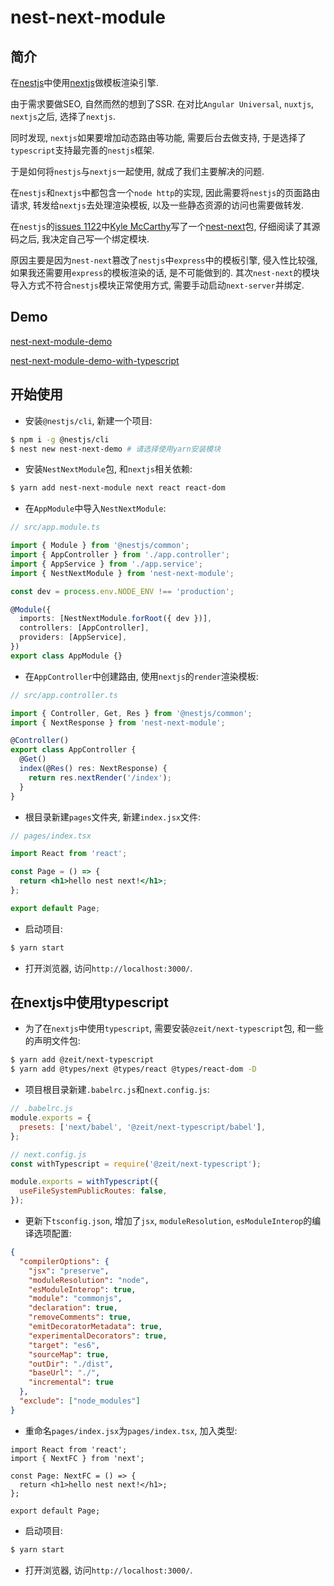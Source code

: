 # nest-next-module

## 简介

在[nestjs](https://nestjs.com)中使用[nextjs](https://nextjs.org)做模板渲染引擎.

由于需求要做SEO, 自然而然的想到了SSR. 在对比`Angular Universal`, `nuxtjs`, `nextjs`之后, 选择了`nextjs`.

同时发现, `nextjs`如果要增加动态路由等功能, 需要后台去做支持, 于是选择了`typescript`支持最完善的`nestjs`框架.

于是如何将`nestjs`与`nextjs`一起使用, 就成了我们主要解决的问题.

在`nestjs`和`nextjs`中都包含一个`node http`的实现, 因此需要将`nestjs`的页面路由请求, 转发给`nextjs`去处理渲染模板, 以及一些静态资源的访问也需要做转发.

在`nestjs`的[issues 1122](https://github.com/nestjs/nest/issues/1122)中[Kyle McCarthy](https://github.com/kyle-mccarthy)写了一个[nest-next](https://github.com/kyle-mccarthy/nest-next)包, 仔细阅读了其源码之后, 我决定自己写一个绑定模块.

原因主要是因为`nest-next`篡改了`nestjs`中`express`中的模板引擎, 侵入性比较强, 如果我还需要用`express`的模板渲染的话, 是不可能做到的. 其次`nest-next`的模块导入方式不符合`nestjs`模块正常使用方式, 需要手动启动`next-server`并绑定.

## Demo

[nest-next-module-demo](https://github.com/ananiy/nest-next-module-demo)

[nest-next-module-demo-with-typescript](https://github.com/ananiy/nest-next-module-demo/tree/using-typescript)

## 开始使用


- 安装`@nestjs/cli`, 新建一个项目:

```bash
$ npm i -g @nestjs/cli
$ nest new nest-next-demo # 请选择使用yarn安装模块
```

- 安装`NestNextModule`包, 和`nextjs`相关依赖:

```bash
$ yarn add nest-next-module next react react-dom
```

- 在`AppModule`中导入`NestNextModule`:

```ts
// src/app.module.ts

import { Module } from '@nestjs/common';
import { AppController } from './app.controller';
import { AppService } from './app.service';
import { NestNextModule } from 'nest-next-module';

const dev = process.env.NODE_ENV !== 'production';

@Module({
  imports: [NestNextModule.forRoot({ dev })],
  controllers: [AppController],
  providers: [AppService],
})
export class AppModule {}
```

- 在`AppController`中创建路由, 使用`nextjs`的`render`渲染模板:

```ts
// src/app.controller.ts

import { Controller, Get, Res } from '@nestjs/common';
import { NextResponse } from 'nest-next-module';

@Controller()
export class AppController {
  @Get()
  index(@Res() res: NextResponse) {
    return res.nextRender('/index');
  }
}
```

- 根目录新建`pages`文件夹, 新建`index.jsx`文件:

```jsx
// pages/index.tsx

import React from 'react';

const Page = () => {
  return <h1>hello nest next!</h1>;
};

export default Page;
```

- 启动项目:

```bash
$ yarn start
```

- 打开浏览器, 访问`http://localhost:3000/`.

## 在nextjs中使用typescript

- 为了在`nextjs`中使用`typescript`, 需要安装`@zeit/next-typescript`包, 和一些的声明文件包:

```bash
$ yarn add @zeit/next-typescript
$ yarn add @types/next @types/react @types/react-dom -D
```

- 项目根目录新建`.babelrc.js`和`next.config.js`:

```js
// .babelrc.js
module.exports = {
  presets: ['next/babel', '@zeit/next-typescript/babel'],
};

// next.config.js
const withTypescript = require('@zeit/next-typescript');

module.exports = withTypescript({
  useFileSystemPublicRoutes: false,
});
```

- 更新下`tsconfig.json`, 增加了`jsx`, `moduleResolution`, `esModuleInterop`的编译选项配置:

```json
{
  "compilerOptions": {
    "jsx": "preserve",
    "moduleResolution": "node",
    "esModuleInterop": true,
    "module": "commonjs",
    "declaration": true,
    "removeComments": true,
    "emitDecoratorMetadata": true,
    "experimentalDecorators": true,
    "target": "es6",
    "sourceMap": true,
    "outDir": "./dist",
    "baseUrl": "./",
    "incremental": true
  },
  "exclude": ["node_modules"]
}
```

- 重命名`pages/index.jsx`为`pages/index.tsx`, 加入类型:

```tsx
import React from 'react';
import { NextFC } from 'next';

const Page: NextFC = () => {
  return <h1>hello nest next!</h1>;
};

export default Page;
```

- 启动项目:

```bash
$ yarn start
```

- 打开浏览器, 访问`http://localhost:3000/`.
